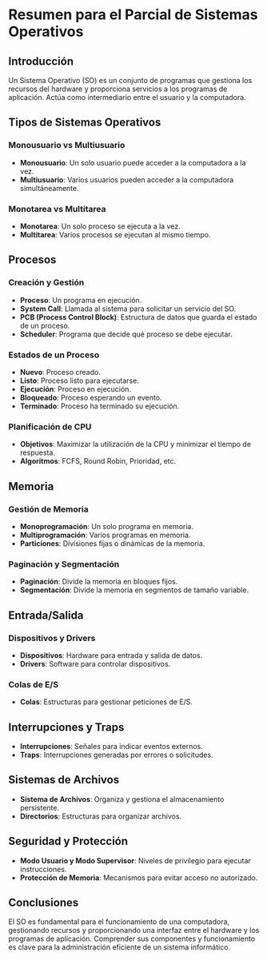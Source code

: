 # Resumen para el Parcial de Sistemas Operativos

## Introducción
Un Sistema Operativo (SO) es un conjunto de programas que gestiona los recursos del hardware y proporciona servicios a los programas de aplicación. Actúa como intermediario entre el usuario y la computadora.

## Tipos de Sistemas Operativos

### Monousuario vs Multiusuario
- **Monousuario**: Un solo usuario puede acceder a la computadora a la vez.
- **Multiusuario**: Varios usuarios pueden acceder a la computadora simultáneamente.

### Monotarea vs Multitarea
- **Monotarea**: Un solo proceso se ejecuta a la vez.
- **Multitarea**: Varios procesos se ejecutan al mismo tiempo.

## Procesos

### Creación y Gestión
- **Proceso**: Un programa en ejecución.
- **System Call**: Llamada al sistema para solicitar un servicio del SO.
- **PCB (Process Control Block)**: Estructura de datos que guarda el estado de un proceso.
- **Scheduler**: Programa que decide qué proceso se debe ejecutar.

### Estados de un Proceso
- **Nuevo**: Proceso creado.
- **Listo**: Proceso listo para ejecutarse.
- **Ejecución**: Proceso en ejecución.
- **Bloqueado**: Proceso esperando un evento.
- **Terminado**: Proceso ha terminado su ejecución.

### Planificación de CPU
- **Objetivos**: Maximizar la utilización de la CPU y minimizar el tiempo de respuesta.
- **Algoritmos**: FCFS, Round Robin, Prioridad, etc.

## Memoria

### Gestión de Memoria
- **Monoprogramación**: Un solo programa en memoria.
- **Multiprogramación**: Varios programas en memoria.
- **Particiones**: Divisiones fijas o dinámicas de la memoria.

### Paginación y Segmentación
- **Paginación**: Divide la memoria en bloques fijos.
- **Segmentación**: Divide la memoria en segmentos de tamaño variable.

## Entrada/Salida

### Dispositivos y Drivers
- **Dispositivos**: Hardware para entrada y salida de datos.
- **Drivers**: Software para controlar dispositivos.

### Colas de E/S
- **Colas**: Estructuras para gestionar peticiones de E/S.

## Interrupciones y Traps
- **Interrupciones**: Señales para indicar eventos externos.
- **Traps**: Interrupciones generadas por errores o solicitudes.

## Sistemas de Archivos
- **Sistema de Archivos**: Organiza y gestiona el almacenamiento persistente.
- **Directorios**: Estructuras para organizar archivos.

## Seguridad y Protección
- **Modo Usuario y Modo Supervisor**: Niveles de privilegio para ejecutar instrucciones.
- **Protección de Memoria**: Mecanismos para evitar acceso no autorizado.

## Conclusiones
El SO es fundamental para el funcionamiento de una computadora, gestionando recursos y proporcionando una interfaz entre el hardware y los programas de aplicación. Comprender sus componentes y funcionamiento es clave para la administración eficiente de un sistema informático.
